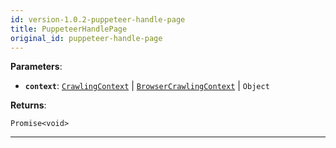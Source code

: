 ```yaml
---
id: version-1.0.2-puppeteer-handle-page
title: PuppeteerHandlePage
original_id: puppeteer-handle-page
---
```


<a name="puppeteerhandlepage"></a>

**Parameters**:

-   **`context`**: [`CrawlingContext`](../typedefs/crawling-context) | [`BrowserCrawlingContext`](../typedefs/browser-crawling-context) | `Object`

**Returns**:

`Promise<void>`

---
